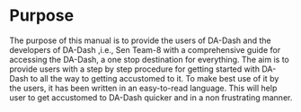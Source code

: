 # Purpose

The purpose of this manual is to provide the users of DA-Dash and the developers of DA-Dash ,i.e., Sen Team-8 with a comprehensive guide for accessing the DA-Dash, a one stop destination for everything. The aim is to provide users with a step by step procedure for getting started with DA-Dash to all the way to getting accustomed to it. To make best use of it by the users, it has been written in an easy-to-read language. This will help user to get accustomed to DA-Dash quicker and in a non frustrating manner.